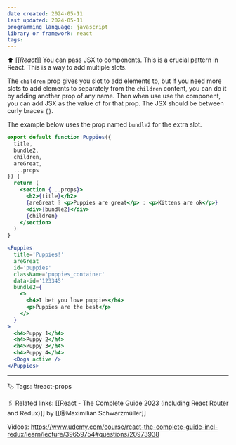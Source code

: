 ```yaml
---
date created: 2024-05-11
last updated: 2024-05-11
programming language: javascript
library or framework: react
tags:
---
```

⬆ [[_React_]]
You can pass JSX to components. This is a crucial pattern in React. This is a way to add multiple slots.

The `children` prop gives you slot to add elements to, but if you need more slots to add elements to separately from the `children` content, you can do it by adding another prop of any name. Then when use use the component, you can add JSX as the value of for that prop. The JSX should be between curly braces `{}`. 

The example below uses the prop named `bundle2` for the extra slot.

```jsx
export default function Puppies({
  title,
  bundle2,
  children,
  areGreat,
  ...props
}) {
  return (
    <section {...props}>
      <h2>{title}</h2>
      {areGreat ? <p>Puppies are great</p> : <p>Kittens are ok</p>}
      <div>{bundle2}</div>
      {children}
    </section>
  )
}
```

```jsx
<Puppies
  title='Puppies!'
  areGreat
  id='puppies'
  className='puppies_container'
  data-id='123345'
  bundle2={
    <>
      <h4>I bet you love puppies</h4>
      <p>Puppies are the best</p>
    </>
  }
>
  <h4>Puppy 1</h4>
  <h4>Puppy 2</h4>
  <h4>Puppy 3</h4>
  <h4>Puppy 4</h4>
  <Dogs active />
</Puppies>
```

---
🏷 Tags:  #react-props

🖇 Related links:
[[React - The Complete Guide 2023 (including React Router and Redux)]]
by [[@Maximilian Schwarzmüller]]

Videos: https://www.udemy.com/course/react-the-complete-guide-incl-redux/learn/lecture/39659754#questions/20973938